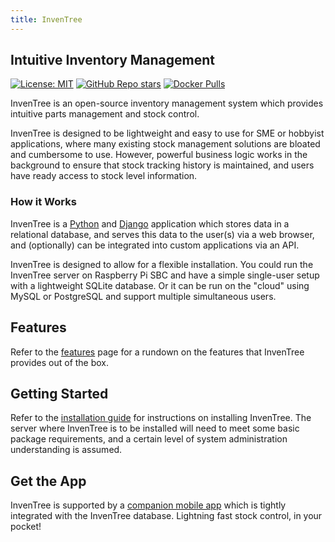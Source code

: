 ```yaml
---
title: InvenTree
---
```


## Intuitive Inventory Management 

[![License: MIT](https://img.shields.io/badge/License-MIT-yellow.svg)](https://opensource.org/licenses/MIT)
[![GitHub Repo stars](https://img.shields.io/github/stars/inventree/inventree?label=View%20On%20GitHub&style=social)](https://github.com/inventree/inventree)
[![Docker Pulls](https://img.shields.io/docker/pulls/inventree/inventree)](https://hub.docker.com/r/inventree/inventree)


InvenTree is an open-source inventory management system which provides intuitive parts management and stock control. 

InvenTree is designed to be lightweight and easy to use for SME or hobbyist applications, where many existing stock management solutions are bloated and cumbersome to use. However, powerful business logic works in the background to ensure that stock tracking history is maintained, and users have ready access to stock level information.

### How it Works

InvenTree is a [Python](https://www.python.org/) and [Django](https://www.djangoproject.com/) application which stores data in a relational database, and serves this data to the user(s) via a web browser, and (optionally) can be integrated into custom applications via an API.

InvenTree is designed to allow for a flexible installation. You could run the InvenTree server on Raspberry Pi SBC and have a simple single-user setup with a lightweight SQLite database. Or it can be run on the "cloud" using MySQL or PostgreSQL and support multiple simultaneous users.

## Features

Refer to the [features](./features) page for a rundown on the features that InvenTree provides out of the box.

## Getting Started

Refer to the [installation guide](./start/install) for instructions on installing InvenTree. The server where InvenTree is to be installed will need to meet some basic package requirements, and a certain level of system administration understanding is assumed.

## Get the App

InvenTree is supported by a [companion mobile app](./app/app) which is tightly integrated with the InvenTree database. Lightning fast stock control, in your pocket!